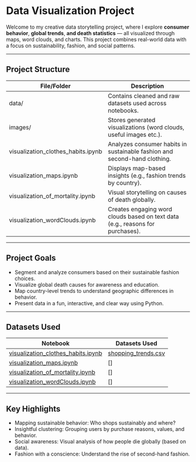 # Data Visualization Project

Welcome to my creative data storytelling project, where I explore **consumer behavior**, **global trends**, **and death statistics** — all visualized through maps, word clouds, and charts. This project combines real-world data with a focus on sustainability, fashion, and social patterns.

---
## Project Structure ##

| File/Folder                           | Description                                                                    |
|---------------------------------------|--------------------------------------------------------------------------------|
| data/                                 | Contains cleaned and raw datasets used across notebooks.                       |
| images/                               | Stores generated visualizations (word clouds, useful images etc.).             |
| visualization_clothes_habits.ipynb    | Analyzes consumer habits in sustainable fashion and second-hand clothing.      |
| visualization_maps.ipynb              | Displays map-based insights (e.g., fashion trends by country).                 |
| visualization_of_mortality.ipynb      | Visual storytelling on causes of death globally.                               |
| visualization_wordClouds.ipynb        | Creates engaging word clouds based on text data (e.g., reasons for purchases). |

---
## Project Goals ##
- Segment and analyze consumers based on their sustainable fashion choices.
- Visualize global death causes for awareness and education.
- Map country-level trends to understand geographic differences in behavior.
- Present data in a fun, interactive, and clear way using Python.

---
## Datasets Used ##
| Notebook                                                                   | Datasets Used           |
|----------------------------------------------------------------------------|-------------------------|
| [visualization_clothes_habits.ipynb](./visualization_clothes_habits.ipynb) | [shopping_trends.csv](./data/shopping_trends.csv) |
| [visualization_maps.ipynb](./visualization_of_mortality.ipynb)             | []                        |
| [visualization_of_mortality.ipynb](.Visualization_Maps.ipynb)              | []                        |         
| [visualization_wordClouds.ipynb](.Visualization_WordClouds.ipynb)          | []                        |

---
## Key Highlights ##
- Mapping sustainable behavior: Who shops sustainably and where?
- Insightful clustering: Grouping users by purchase reasons, values, and behavior.
- Social awareness: Visual analysis of how people die globally (based on data).
- Fashion with a conscience: Understand the rise of second-hand fashion.




